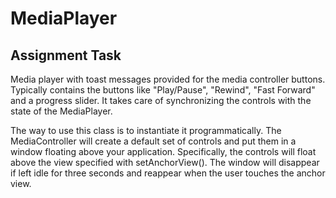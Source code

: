 # MediaPlayer
## Assignment Task
Media player with toast messages provided for the media controller buttons.
Typically contains the buttons like "Play/Pause", "Rewind", "Fast Forward" and a progress slider. It takes care of synchronizing the controls with the state of the MediaPlayer.

The way to use this class is to instantiate it programmatically. The MediaController will create a default set of controls and put them in a window floating above your application. Specifically, the controls will float above the view specified with setAnchorView(). The window will disappear if left idle for three seconds and reappear when the user touches the anchor view.
